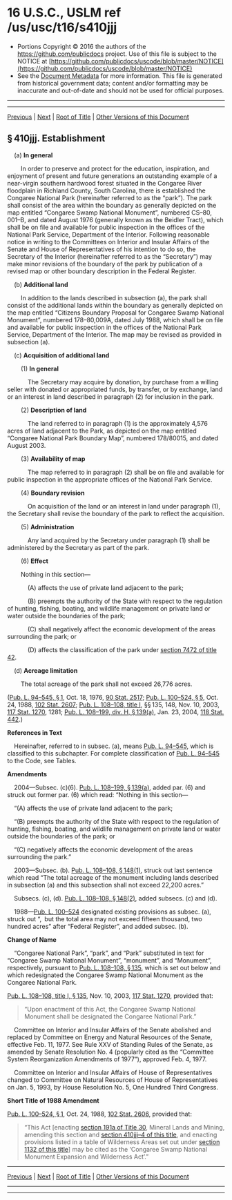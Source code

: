 ---
---

# 16 U.S.C., USLM ref /us/usc/t16/s410jjj

* Portions Copyright © 2016 the authors of the https://github.com/publicdocs project.
  Use of this file is subject to the NOTICE at [https://github.com/publicdocs/uscode/blob/master/NOTICE](https://github.com/publicdocs/uscode/blob/master/NOTICE)
* See the [Document Metadata](././../../../../..//README.md) for more information.
  This file is generated from historical government data; content and/or formatting may be inaccurate and out-of-date and should not be used for official purposes.

----------
----------

[Previous](./../../../../..//us/usc/t16/ch1/schLIX–HH/m__us_usc_t16_ch1_schLIX–HH.md) | [Next](./../../../../..//us/usc/t16/ch1/schLIX–HH/m__us_usc_t16_s410jjj–1.md) | [Root of Title](./../../../../../) | [Other Versions of this Document](https://publicdocs.github.io/go/links?ns=uslm&ref=%2Fus%2Fusc%2Ft16%2Fs410jjj)

## § 410jjj. Establishment

    (a) __In general__ 

        In order to preserve and protect for the education, inspiration, and enjoyment of present and future generations an outstanding example of a near-virgin southern hardwood forest situated in the Congaree River floodplain in Richland County, South Carolina, there is established the Congaree National Park (hereinafter referred to as the “park”). The park shall consist of the area within the boundary as generally depicted on the map entitled “Congaree Swamp National Monument”, numbered CS–80, 001–B, and dated August 1976 (generally known as the Beidler Tract), which shall be on file and available for public inspection in the offices of the National Park Service, Department of the Interior. Following reasonable notice in writing to the Committees on Interior and Insular Affairs of the Senate and House of Representatives of his intention to do so, the Secretary of the Interior (hereinafter referred to as the “Secretary”) may make minor revisions of the boundary of the park by publication of a revised map or other boundary description in the Federal Register.

    (b) __Additional land__ 

        In addition to the lands described in subsection (a), the park shall consist of the additional lands within the boundary as generally depicted on the map entitled “Citizens Boundary Proposal for Congaree Swamp National Monument”, numbered 178–80,009A, dated July 1988, which shall be on file and available for public inspection in the offices of the National Park Service, Department of the Interior. The map may be revised as provided in subsection (a).

    (c) __Acquisition of additional land__ 

        (1) __In general__ 

            The Secretary may acquire by donation, by purchase from a willing seller with donated or appropriated funds, by transfer, or by exchange, land or an interest in land described in paragraph (2) for inclusion in the park.

        (2) __Description of land__ 

            The land referred to in paragraph (1) is the approximately 4,576 acres of land adjacent to the Park, as depicted on the map entitled “Congaree National Park Boundary Map”, numbered 178/80015, and dated August 2003.

        (3) __Availability of map__ 

            The map referred to in paragraph (2) shall be on file and available for public inspection in the appropriate offices of the National Park Service.

        (4) __Boundary revision__ 

            On acquisition of the land or an interest in land under paragraph (1), the Secretary shall revise the boundary of the park to reflect the acquisition.

        (5) __Administration__ 

            Any land acquired by the Secretary under paragraph (1) shall be administered by the Secretary as part of the park.

        (6) __Effect__ 

        Nothing in this section—

            (A) affects the use of private land adjacent to the park;

            (B) preempts the authority of the State with respect to the regulation of hunting, fishing, boating, and wildlife management on private land or water outside the boundaries of the park;

            (C) shall negatively affect the economic development of the areas surrounding the park; or

            (D) affects the classification of the park under [section 7472 of title 42][/us/usc/t42/s7472].

    (d) __Acreage limitation__ 

        The total acreage of the park shall not exceed 26,776 acres.

([Pub. L. 94–545, § 1][/us/pl/94/545/s1], Oct. 18, 1976, [90 Stat. 2517][/us/stat/90/2517]; [Pub. L. 100–524, § 5][/us/pl/100/524/s5], Oct. 24, 1988, [102 Stat. 2607][/us/stat/102/2607]; [Pub. L. 108–108, title I][/us/pl/108/108], §§ 135, 148, Nov. 10, 2003, [117 Stat. 1270][/us/stat/117/1270], 1281; [Pub. L. 108–199, div. H, § 139(a)][/us/pl/108/199/s139/a], Jan. 23, 2004, [118 Stat. 442][/us/stat/118/442].)

 __References in Text__ 

    Hereinafter, referred to in subsec. (a), means [Pub. L. 94–545][/us/pl/94/545], which is classified to this subchapter. For complete classification of [Pub. L. 94–545][/us/pl/94/545] to the Code, see Tables.

 __Amendments__ 

    2004—Subsec. (c)(6). [Pub. L. 108–199, § 139(a)][/us/pl/108/199/s139/a], added par. (6) and struck out former par. (6) which read: “Nothing in this section—

    “(A) affects the use of private land adjacent to the park;

    “(B) preempts the authority of the State with respect to the regulation of hunting, fishing, boating, and wildlife management on private land or water outside the boundaries of the park; or

    “(C) negatively affects the economic development of the areas surrounding the park.”

    2003—Subsec. (b). [Pub. L. 108–108, § 148(1)][/us/pl/108/108/s148/1], struck out last sentence which read “The total acreage of the monument including lands described in subsection (a) and this subsection shall not exceed 22,200 acres.”

    Subsecs. (c), (d). [Pub. L. 108–108, § 148(2)][/us/pl/108/108/s148/2], added subsecs. (c) and (d).

    1988—[Pub. L. 100–524][/us/pl/100/524] designated existing provisions as subsec. (a), struck out “, but the total area may not exceed fifteen thousand, two hundred acres” after “Federal Register”, and added subsec. (b).

 __Change of Name__ 

    “Congaree National Park”, “park”, and “Park” substituted in text for “Congaree Swamp National Monument”, “monument”, and “Monument”, respectively, pursuant to [Pub. L. 108–108, § 135][/us/pl/108/108/s135], which is set out below and which redesignated the Congaree Swamp National Monument as the Congaree National Park.

[Pub. L. 108–108, title I, § 135][/us/pl/108/108/s135], Nov. 10, 2003, [117 Stat. 1270][/us/stat/117/1270], provided that: 

> “Upon enactment of this Act, the Congaree Swamp National Monument shall be designated the Congaree National Park.”

    Committee on Interior and Insular Affairs of the Senate abolished and replaced by Committee on Energy and Natural Resources of the Senate, effective Feb. 11, 1977. See Rule XXV of Standing Rules of the Senate, as amended by Senate Resolution No. 4 (popularly cited as the “Committee System Reorganization Amendments of 1977”), approved Feb. 4, 1977.

    Committee on Interior and Insular Affairs of House of Representatives changed to Committee on Natural Resources of House of Representatives on Jan. 5, 1993, by House Resolution No. 5, One Hundred Third Congress.

 __Short Title of 1988 Amendment__ 

[Pub. L. 100–524, § 1][/us/pl/100/524/s1], Oct. 24, 1988, [102 Stat. 2606][/us/stat/102/2606], provided that: 

> “This Act \[enacting [section 191a of Title 30][/us/usc/t30/s191a], Mineral Lands and Mining, amending this section and [section 410jjj–4 of this title][/us/usc/t16/s410jjj–4], and enacting provisions listed in a table of Wilderness Areas set out under [section 1132 of this title][/us/usc/t16/s1132]\] may be cited as the ‘Congaree Swamp National Monument Expansion and Wilderness Act’.”

----------

[Previous](./../../../../..//us/usc/t16/ch1/schLIX–HH/m__us_usc_t16_ch1_schLIX–HH.md) | [Next](./../../../../..//us/usc/t16/ch1/schLIX–HH/m__us_usc_t16_s410jjj–1.md) | [Root of Title](./../../../../../) | [Other Versions of this Document](https://publicdocs.github.io/go/links?ns=uslm&ref=%2Fus%2Fusc%2Ft16%2Fs410jjj)

----------
----------

[/us/usc/t42/s7472]: https://publicdocs.github.io/go/links?ns=uslm&ref=%2Fus%2Fusc%2Ft42%2Fs7472
[/us/pl/94/545/s1]: https://publicdocs.github.io/go/links?ns=uslm&ref=%2Fus%2Fpl%2F94%2F545%2Fs1
[/us/stat/90/2517]: https://publicdocs.github.io/go/links?ns=uslm&ref=%2Fus%2Fstat%2F90%2F2517
[/us/pl/100/524/s5]: https://publicdocs.github.io/go/links?ns=uslm&ref=%2Fus%2Fpl%2F100%2F524%2Fs5
[/us/stat/102/2607]: https://publicdocs.github.io/go/links?ns=uslm&ref=%2Fus%2Fstat%2F102%2F2607
[/us/pl/108/108]: https://publicdocs.github.io/go/links?ns=uslm&ref=%2Fus%2Fpl%2F108%2F108
[/us/stat/117/1270]: https://publicdocs.github.io/go/links?ns=uslm&ref=%2Fus%2Fstat%2F117%2F1270
[/us/pl/108/199/s139/a]: https://publicdocs.github.io/go/links?ns=uslm&ref=%2Fus%2Fpl%2F108%2F199%2Fs139%2Fa
[/us/stat/118/442]: https://publicdocs.github.io/go/links?ns=uslm&ref=%2Fus%2Fstat%2F118%2F442
[/us/pl/94/545]: https://publicdocs.github.io/go/links?ns=uslm&ref=%2Fus%2Fpl%2F94%2F545
[/us/pl/94/545]: https://publicdocs.github.io/go/links?ns=uslm&ref=%2Fus%2Fpl%2F94%2F545
[/us/pl/108/199/s139/a]: https://publicdocs.github.io/go/links?ns=uslm&ref=%2Fus%2Fpl%2F108%2F199%2Fs139%2Fa
[/us/pl/108/108/s148/1]: https://publicdocs.github.io/go/links?ns=uslm&ref=%2Fus%2Fpl%2F108%2F108%2Fs148%2F1
[/us/pl/108/108/s148/2]: https://publicdocs.github.io/go/links?ns=uslm&ref=%2Fus%2Fpl%2F108%2F108%2Fs148%2F2
[/us/pl/100/524]: https://publicdocs.github.io/go/links?ns=uslm&ref=%2Fus%2Fpl%2F100%2F524
[/us/pl/108/108/s135]: https://publicdocs.github.io/go/links?ns=uslm&ref=%2Fus%2Fpl%2F108%2F108%2Fs135
[/us/pl/108/108/s135]: https://publicdocs.github.io/go/links?ns=uslm&ref=%2Fus%2Fpl%2F108%2F108%2Fs135
[/us/stat/117/1270]: https://publicdocs.github.io/go/links?ns=uslm&ref=%2Fus%2Fstat%2F117%2F1270
[/us/pl/100/524/s1]: https://publicdocs.github.io/go/links?ns=uslm&ref=%2Fus%2Fpl%2F100%2F524%2Fs1
[/us/stat/102/2606]: https://publicdocs.github.io/go/links?ns=uslm&ref=%2Fus%2Fstat%2F102%2F2606
[/us/usc/t30/s191a]: https://publicdocs.github.io/go/links?ns=uslm&ref=%2Fus%2Fusc%2Ft30%2Fs191a
[/us/usc/t16/s410jjj–4]: https://publicdocs.github.io/go/links?ns=uslm&ref=%2Fus%2Fusc%2Ft16%2Fs410jjj%E2%80%934
[/us/usc/t16/s1132]: https://publicdocs.github.io/go/links?ns=uslm&ref=%2Fus%2Fusc%2Ft16%2Fs1132


